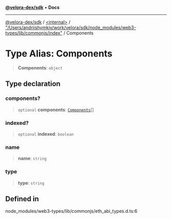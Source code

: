 [**@velora-dex/sdk**](../../../../README.md) • **Docs**

***

[@velora-dex/sdk](../../../../globals.md) / [\<internal\>](../../../README.md) / ["/Users/andriishymkiv/work/velora/sdk/node\_modules/web3-types/lib/commonjs/index"](../README.md) / Components

# Type Alias: Components

> **Components**: `object`

## Type declaration

### components?

> `optional` **components**: [`Components`](Components.md)[]

### indexed?

> `optional` **indexed**: `boolean`

### name

> **name**: `string`

### type

> **type**: `string`

## Defined in

node\_modules/web3-types/lib/commonjs/eth\_abi\_types.d.ts:6
